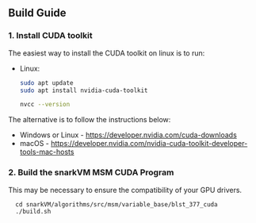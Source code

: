 ## Build Guide

### 1. Install CUDA toolkit

The easiest way to install the CUDA toolkit on linux is to run:
- Linux:
  ```bash
  sudo apt update
  sudo apt install nvidia-cuda-toolkit
  
  nvcc --version
  ```

The alternative is to follow the instructions below:

- Windows or Linux - https://developer.nvidia.com/cuda-downloads
- macOS - https://developer.nvidia.com/nvidia-cuda-toolkit-developer-tools-mac-hosts


### 2. Build the snarkVM MSM CUDA Program

This may be necessary to ensure the compatibility of your GPU drivers.

```
  cd snarkVM/algorithms/src/msm/variable_base/blst_377_cuda
  ./build.sh
```
